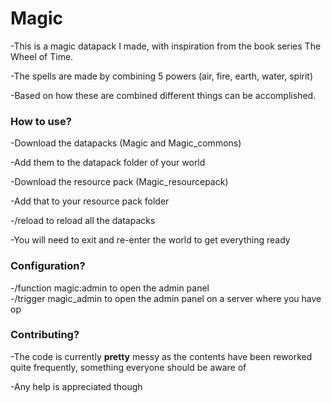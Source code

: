# Magic
-This is a magic datapack I made, with inspiration from the book series The Wheel of Time.  

-The spells are made by combining 5 powers (air, fire, earth, water, spirit)  

-Based on how these are combined different things can be accomplished.  


### How to use?
-Download the datapacks (Magic and Magic_commons)  

-Add them to the datapack folder of your world  

-Download the resource pack (Magic_resourcepack)  

-Add that to your resource pack folder

-/reload to reload all the datapacks  

-You will need to exit and re-enter the world to get everything ready

### Configuration?
-/function magic:admin to open the admin panel  
-/trigger magic_admin to open the admin panel on a server where you have op  




### Contributing?
-The code is currently **pretty** messy as the contents have been reworked quite frequently, something everyone should be aware of  

-Any help is appreciated though  

